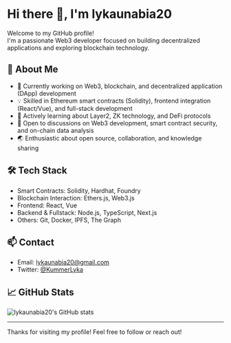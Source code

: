 # Hi there 👋, I'm lykaunabia20

Welcome to my GitHub profile!  
I'm a passionate Web3 developer focused on building decentralized applications and exploring blockchain technology.

## 🚀 About Me

- 🔭 Currently working on Web3, blockchain, and decentralized application (DApp) development
- 💡 Skilled in Ethereum smart contracts (Solidity), frontend integration (React/Vue), and full-stack development
- 🌱 Actively learning about Layer2, ZK technology, and DeFi protocols
- 💬 Open to discussions on Web3 development, smart contract security, and on-chain data analysis
- 🌏 Enthusiastic about open source, collaboration, and knowledge sharing

## 🛠️ Tech Stack

- Smart Contracts: Solidity, Hardhat, Foundry
- Blockchain Interaction: Ethers.js, Web3.js
- Frontend: React, Vue
- Backend & Fullstack: Node.js, TypeScript, Next.js
- Others: Git, Docker, IPFS, The Graph

## 📫 Contact

- Email: lykaunabia20@gmail.com
- Twitter: [@KummerLyka](https://twitter.com/KummerLyka)

## 📈 GitHub Stats

![lykaunabia20's GitHub stats](https://github-readme-stats.vercel.app/api?username=lykaunabia20&show_icons=true&theme=radical)

---

Thanks for visiting my profile! Feel free to follow or reach out!
